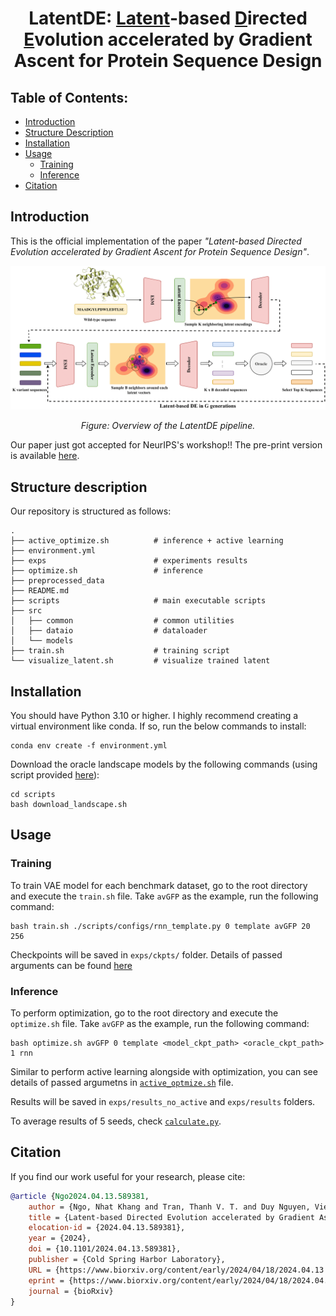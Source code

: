 <div align="center">

# LatentDE: <u>Latent</u>-based <u>D</u>irected <u>E</u>volution accelerated by Gradient Ascent for Protein Sequence Design
</div>

## Table of Contents:

- [Introduction](#introduction)
- [Structure Description](#structure-description)
- [Installation](#installation)
- [Usage](#usage)
    - [Training](#training)
    - [Inference](#inference)
- [Citation](#citation)

## Introduction
This is the official implementation of the paper *"Latent-based Directed Evolution accelerated by Gradient Ascent for Protein Sequence Design"*.

<div align="center">
    <img src="static/pipeline.png" alt="Pipeline Overview" width="800"/>
    <p><em>Figure: Overview of the LatentDE pipeline.</em></p>
</div>

Our paper just got accepted for NeurIPS's workshop!! The pre-print version is available [here](https://www.biorxiv.org/content/10.1101/2024.04.13.589381v2).

## Structure description

Our repository is structured as follows:
```shell
.
├── active_optimize.sh          # inference + active learning
├── environment.yml
├── exps                        # experiments results
├── optimize.sh                 # inference
├── preprocessed_data
├── README.md
├── scripts                     # main executable scripts
├── src
│   ├── common                  # common utilities
│   ├── dataio                  # dataloader
│   └── models
├── train.sh                    # training script
└── visualize_latent.sh         # visualize trained latent
```

## Installation

You should have Python 3.10 or higher. I highly recommend creating a virtual environment like conda. If so, run the below commands to install:

```shell
conda env create -f environment.yml
```

Download the oracle landscape models by the following commands (using script provided [here](https://github.com/HeliXonProtein/proximal-exploration)):
```shell
cd scripts
bash download_landscape.sh
```

## Usage

### Training

To train VAE model for each benchmark dataset, go to the root directory and execute the `train.sh` file. Take `avGFP` as the example, run the following command:

```shell
bash train.sh ./scripts/configs/rnn_template.py 0 template avGFP 20 256
```

Checkpoints will be saved in `exps/ckpts/` folder. Details of passed arguments can be found [here](./scripts/train_vae.py)

### Inference

To perform optimization, go to the root directory and execute the `optimize.sh` file. Take `avGFP` as the example, run the following command:

```shell
bash optimize.sh avGFP 0 template <model_ckpt_path> <oracle_ckpt_path> 1 rnn
```

Similar to perform active learning alongside with optimization, you can see details of passed argumetns in [`active_optmize.sh`](./active_optimize.sh) file.

Results will be saved in `exps/results_no_active` and `exps/results` folders.

To average results of 5 seeds, check [`calculate.py`](./scripts/calculate.py).

## Citation
If you find our work useful for your research, please cite:

```bibtex
@article {Ngo2024.04.13.589381,
	author = {Ngo, Nhat Khang and Tran, Thanh V. T. and Duy Nguyen, Viet Thanh and Hy, Truong Son},
	title = {Latent-based Directed Evolution accelerated by Gradient Ascent for Protein Sequence Design},
	elocation-id = {2024.04.13.589381},
	year = {2024},
	doi = {10.1101/2024.04.13.589381},
	publisher = {Cold Spring Harbor Laboratory},
	URL = {https://www.biorxiv.org/content/early/2024/04/18/2024.04.13.589381},
	eprint = {https://www.biorxiv.org/content/early/2024/04/18/2024.04.13.589381.full.pdf},
	journal = {bioRxiv}
}
```